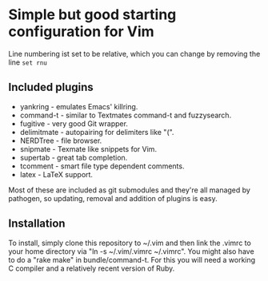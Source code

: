 Simple but good starting configuration for Vim
==============================================
Line numbering ist set to be relative, which you can change by removing the line
<code>set rnu</code>

Included plugins
----------------
* yankring - emulates Emacs' killring.
* command-t - similar to Textmates command-t and fuzzysearch.
* fugitive - very good Git wrapper.
* delimitmate - autopairing for delimiters like "(".
* NERDTree - file browser.
* snipmate - Texmate like snippets for Vim.
* supertab - great tab completion.
* tcomment - smart file type dependent comments.
* latex - LaTeX support.

Most of these are included as git submodules and they're all managed by pathogen, so updating, removal and addition of plugins is easy.

Installation
------------
To install, simply clone this repository to ~/.vim and then link the .vimrc to your home directory via "ln -s ~/.vim/.vimrc ~/.vimrc". You might also have to do a "rake make" in bundle/command-t. For this you will need a working C compiler and a relatively recent version of Ruby.
